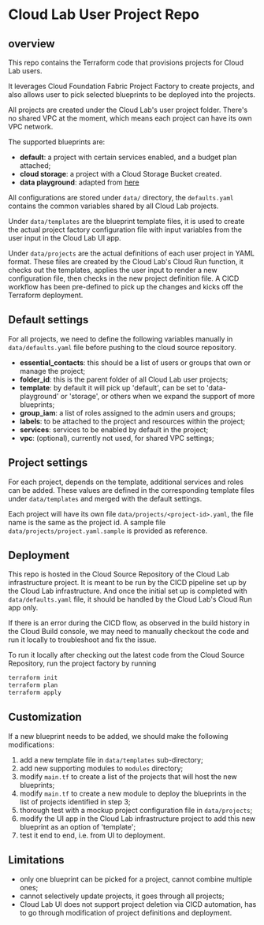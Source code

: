 # Cloud Lab User Project Repo

## overview

This repo contains the Terraform code that provisions projects for Cloud Lab users.

It leverages Cloud Foundation Fabric Project Factory to create projects, and also allows user to pick selected blueprints to be deployed into the projects.

All projects are created under the Cloud Lab's user project folder. There's no shared VPC at the moment, which means each project can have its own VPC network.

The supported blueprints are:

- **default**: a project with certain services enabled, and a budget plan attached;
- **cloud storage**: a project with a Cloud Storage Bucket created.
- **data playground**: adapted from [here](https://github.com/GoogleCloudPlatform/cloud-foundation-fabric/tree/master/blueprints/data-solutions/data-playground)

All configurations are stored under `data/` directory, the `defaults.yaml` contains the common variables shared by all Cloud Lab projects.

Under `data/templates` are the blueprint template files, it is used to create the actual project factory configuration file with input variables from the user input in the Cloud Lab UI app.

Under `data/projects` are the actual definitions of each user project in YAML format. These files are created by the Cloud Lab's Cloud Run function, it checks out the templates, applies the user input to render a new configuration file, then checks in the new project definition file. A CICD workflow has been pre-defined to pick up the changes and kicks off the Terraform deployment.

## Default settings

For all projects, we need to define the following variables manually in `data/defaults.yaml` file before pushing to the cloud source repository.

- **essential_contacts**: this should be a list of users or groups that own or manage the project;
- **folder_id**: this is the parent folder of all Cloud Lab user projects;
- **template**: by default it will pick up 'default', can be set to 'data-playground' or 'storage', or others when we expand the support of more blueprints;
- **group_iam**: a list of roles assigned to the admin users and groups;
- **labels**: to be attached to the project and resources within the project;
- **services**: services to be enabled by default in the project;
- **vpc**: (optional), currently not used, for shared VPC settings;

## Project settings

For each project, depends on the template, additional services and roles can be added. These values are defined in the corresponding template files under `data/templates` and merged with the default settings.

Each project will have its own file `data/projects/<project-id>.yaml`, the file name is the same as the project id. A sample file `data/projects/project.yaml.sample` is provided as reference.

## Deployment

This repo is hosted in the Cloud Source Repository of the Cloud Lab infrastructure project. It is meant to be run by the CICD pipeline set up by the Cloud Lab infrastructure. And once the initial set up is completed with `data/defaults.yaml` file, it should be handled by the Cloud Lab's Cloud Run app only.

If there is an error during the CICD flow, as observed in the build history in the Cloud Build console, we may need to manually checkout the code and run it locally to troubleshoot and fix the issue.

To run it locally after checking out the latest code from the Cloud Source Repository, run the project factory by running

```bash
terraform init
terraform plan
terraform apply
```

## Customization

If a new blueprint needs to be added, we should make the following modifications:

1. add a new template file in `data/templates` sub-directory;
2. add new supporting modules to `modules` directory;
3. modify `main.tf` to create a list of the projects that will host the new blueprints;
4. modify `main.tf` to create a new module to deploy the blueprints in the list of projects identified in step 3;
5. thorough test with a mockup project configuration file in `data/projects`;
6. modify the UI app in the Cloud Lab infrastructure project to add this new blueprint as an option of 'template';
7. test it end to end, i.e. from UI to deployment.

## Limitations

- only one blueprint can be picked for a project, cannot combine multiple ones;
- cannot selectively update projects, it goes through all projects;
- Cloud Lab UI does not support project deletion via CICD automation, has to go through modification of project definitions and deployment.